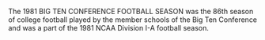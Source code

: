 The 1981 BIG TEN CONFERENCE FOOTBALL SEASON was the 86th season of college football played by the member schools of the Big Ten Conference and was a part of the 1981 NCAA Division I-A football season.
